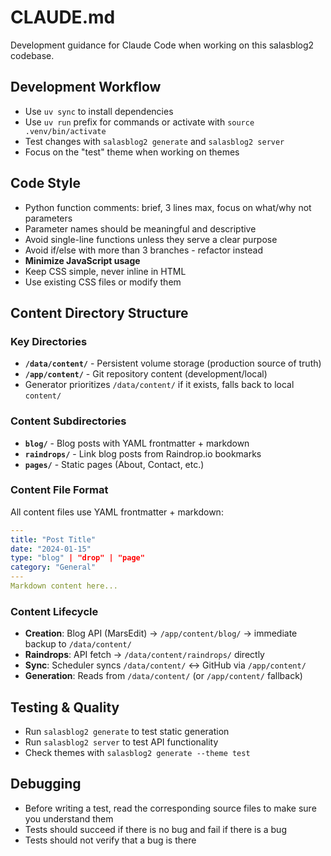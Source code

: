# CLAUDE.md

Development guidance for Claude Code when working on this salasblog2 codebase.

## Development Workflow

- Use `uv sync` to install dependencies
- Use `uv run` prefix for commands or activate with `source .venv/bin/activate`
- Test changes with `salasblog2 generate` and `salasblog2 server`
- Focus on the "test" theme when working on themes

## Code Style

- Python function comments: brief, 3 lines max, focus on what/why not parameters
- Parameter names should be meaningful and descriptive
- Avoid single-line functions unless they serve a clear purpose
- Avoid if/else with more than 3 branches - refactor instead
- **Minimize JavaScript usage**
- Keep CSS simple, never inline in HTML
- Use existing CSS files or modify them

## Content Directory Structure

### Key Directories
- **`/data/content/`** - Persistent volume storage (production source of truth)
- **`/app/content/`** - Git repository content (development/local)
- Generator prioritizes `/data/content/` if it exists, falls back to local `content/`

### Content Subdirectories
- **`blog/`** - Blog posts with YAML frontmatter + markdown
- **`raindrops/`** - Link blog posts from Raindrop.io bookmarks  
- **`pages/`** - Static pages (About, Contact, etc.)

### Content File Format
All content files use YAML frontmatter + markdown:
```yaml
---
title: "Post Title"
date: "2024-01-15"
type: "blog" | "drop" | "page"
category: "General"
---
Markdown content here...
```

### Content Lifecycle
- **Creation**: Blog API (MarsEdit) → `/app/content/blog/` → immediate backup to `/data/content/`
- **Raindrops**: API fetch → `/data/content/raindrops/` directly
- **Sync**: Scheduler syncs `/data/content/` ↔ GitHub via `/app/content/`
- **Generation**: Reads from `/data/content/` (or `/app/content/` fallback)

## Testing & Quality

- Run `salasblog2 generate` to test static generation
- Run `salasblog2 server` to test API functionality
- Check themes with `salasblog2 generate --theme test`

## Debugging
- Before writing a test, read the corresponding source files to make sure you understand them
- Tests should succeed if there is no bug and fail if there is a bug
- Tests should not verify that a bug is there

